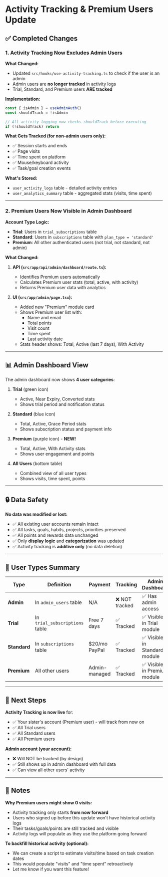 # Activity Tracking & Premium Users Update

## ✅ Completed Changes

### 1. **Activity Tracking Now Excludes Admin Users**

**What Changed:**

- Updated `src/hooks/use-activity-tracking.ts` to check if the user is an admin
- Admin users are **no longer tracked** in activity logs
- Trial, Standard, and Premium users **ARE tracked**

**Implementation:**

```typescript
const { isAdmin } = useAdminAuth()
const shouldTrack = !isAdmin

// All activity logging now checks shouldTrack before executing
if (!shouldTrack) return
```

**What Gets Tracked (for non-admin users only):**

- ✅ Session starts and ends
- ✅ Page visits
- ✅ Time spent on platform
- ✅ Mouse/keyboard activity
- ✅ Task/goal creation events

**What's Stored:**

- `user_activity_logs` table - detailed activity entries
- `user_analytics_summary` table - aggregated stats (visits, time spent)

---

### 2. **Premium Users Now Visible in Admin Dashboard**

**Account Type Logic:**

- **Trial**: Users in `trial_subscriptions` table
- **Standard**: Users in `subscriptions` table with `plan_type = 'standard'`
- **Premium**: All other authenticated users (not trial, not standard, not admin)

**What Changed:**

1. **API (`src/app/api/admin/dashboard/route.ts`):**
   - Identifies Premium users automatically
   - Calculates Premium user stats (total, active, with activity)
   - Returns Premium user data with analytics

2. **UI (`src/app/admin/page.tsx`):**
   - Added new "Premium" module card
   - Shows Premium user list with:
     - Name and email
     - Total points
     - Visit count
     - Time spent
     - Last activity date
   - Stats header shows: Total, Active (last 7 days), With Activity

---

## 📊 Admin Dashboard View

The admin dashboard now shows **4 user categories**:

1. **Trial** (green icon)
   - Active, Near Expiry, Converted stats
   - Shows trial period and notification status

2. **Standard** (blue icon)
   - Total, Active, Grace Period stats
   - Shows subscription status and payment info

3. **Premium** (purple icon) - **NEW!**
   - Total, Active, With Activity stats
   - Shows user engagement and points

4. **All Users** (bottom table)
   - Combined view of all user types
   - Shows visits, time spent, points

---

## 🔒 Data Safety

**No data was modified or lost:**

- ✅ All existing user accounts remain intact
- ✅ All tasks, goals, habits, projects, priorities preserved
- ✅ All points and rewards data unchanged
- ✅ Only **display logic** and **categorization** was updated
- ✅ Activity tracking is **additive only** (no data deletion)

---

## 🎯 User Types Summary

| Type         | Definition                     | Payment       | Tracking       | Admin Dashboard               |
| ------------ | ------------------------------ | ------------- | -------------- | ----------------------------- |
| **Admin**    | In `admin_users` table         | N/A           | ❌ NOT tracked | ✅ Has admin access           |
| **Trial**    | In `trial_subscriptions` table | Free 7 days   | ✅ Tracked     | ✅ Visible in Trial module    |
| **Standard** | In `subscriptions` table       | $20/mo PayPal | ✅ Tracked     | ✅ Visible in Standard module |
| **Premium**  | All other users                | Admin-managed | ✅ Tracked     | ✅ Visible in Premium module  |

---

## 🚀 Next Steps

**Activity Tracking is now live** for:

- ✅ Your sister's account (Premium user) - will track from now on
- ✅ All Trial users
- ✅ All Standard users
- ✅ All Premium users

**Admin account (your account):**

- ❌ Will NOT be tracked (by design)
- ✅ Still shows up in admin dashboard with full data
- ✅ Can view all other users' activity

---

## 📝 Notes

**Why Premium users might show 0 visits:**

- Activity tracking only starts **from now forward**
- Users who signed up before this update won't have historical activity logs
- Their tasks/goals/points are still tracked and visible
- Activity logs will populate as they use the platform going forward

**To backfill historical activity (optional):**

- We can create a script to estimate visits/time based on task creation dates
- This would populate "visits" and "time spent" retroactively
- Let me know if you want this feature!
